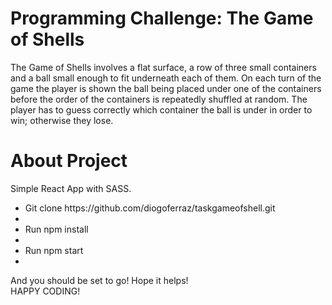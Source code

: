 # Programming Challenge: The Game of Shells
The Game of Shells involves a flat surface, a row of three small containers and a ball small enough to fit underneath each of them. On each turn of the game the player is shown the ball being placed under one of the containers before the order of the containers is repeatedly shuffled at random. The player has to guess correctly which container the ball is under in order to win; otherwise they lose.

# About Project
Simple React App with SASS.</br>
<ul>
<li>
Git clone https://github.com/diogoferraz/taskgameofshell.git
<li>
<li>
Run npm install
<li>
<li>
Run npm start 
<li>
</ul>

And you should be set to go! Hope it helps!</br>
HAPPY CODING!
